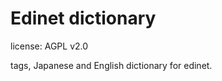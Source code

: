 Edinet dictionary
===============================================================================

license: AGPL v2.0

tags, Japanese and English dictionary for edinet.
